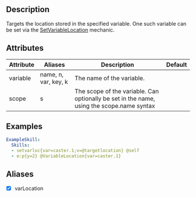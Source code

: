 ## Description
Targets the location stored in the specified variable. One such variable can be set via the [SetVariableLocation](/skills/mechanics/setvariablelocation) mechanic.

## Attributes

| Attribute      | Aliases  | Description                                                | Default |
|----------------|----------|------------------------------------------------------------|:-------:|
| variable       | name, n, var, key, k | The name of the variable.                      |         |
| scope          | s        | The scope of the variable. Can optionally be set in the name, using the scope.name syntax                                                                        |         |

## Examples
```yaml
ExampleSkill:
  Skills:
  - setvarloc{var=caster.1;v=@targetlocation} @self
  - e:p{y=2} @VariableLocation{var=caster.1}
```

## Aliases
- [x] varLocation